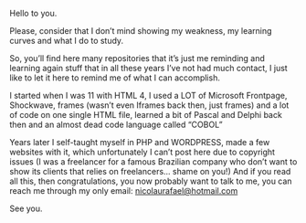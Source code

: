 Hello to you.

Please, consider that I don’t mind showing my weakness, my learning curves and what I do to study.

So, you’ll find here many repositories that it’s just me reminding and learning again stuff that in all these years I’ve not had much contact, I just like to let it here to remind me of what I can accomplish. 

I started when I was 11 with HTML 4, I used a LOT of Microsoft Frontpage, Shockwave, frames (wasn’t even Iframes back then, just frames) and a lot of code on one single HTML file, learned a bit of Pascal and Delphi back then and an almost dead code language called “COBOL”

Years later I self-taught myself in PHP and WORDPRESS, made a few websites with it, which unfortunately I can’t post here due to copyright issues (I was a freelancer for a famous Brazilian company who don’t want to show its clients that relies on freelancers… shame on you!) And if you read all this, then congratulations, you now probably want to talk to me, you can reach me through my only email: nicolaurafael@hotmail.com

See you.
